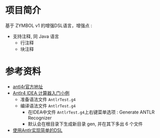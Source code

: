 # 项目简介

基于 ZYMBOL v1 的增强DSL语言，增强点 :
- 支持注释, 同 Java 语言
    - 行注释
    - 块注释


# 参考资料

- [antl4r官方地址](https://www.antlr.org)
- [Antlr4 IDEA 计算器入门小例](https://www.jianshu.com/p/628f2a4eb815)
    - 准备语法文件 `AntlrTest.g4`
    - 编译语法文件 `AntlrTest.g4`
        - 在IDEA中文件 `AntlrTest.g4`上右键菜单选项 : Generate ANTLR Recognizer
        - 默认会在根目录下生成新目录 gen, 并在其下多出 6 个文件
- [使用Antlr实现简单的DSL](https://www.cnblogs.com/haoxinyue/p/4225006.html)